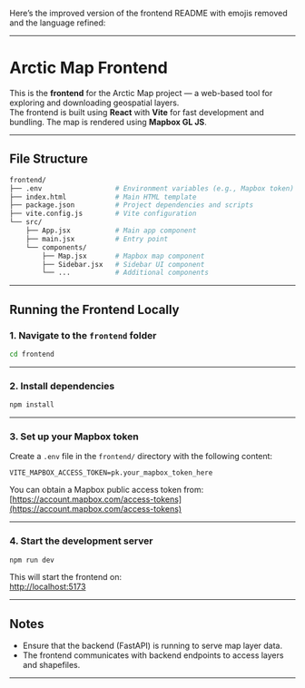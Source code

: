 Here’s the improved version of the frontend README with emojis removed and the language refined:

---

# Arctic Map Frontend

This is the **frontend** for the Arctic Map project — a web-based tool for exploring and downloading geospatial layers.  
The frontend is built using **React** with **Vite** for fast development and bundling. The map is rendered using **Mapbox GL JS**.

---

## File Structure

```bash
frontend/
├── .env                  # Environment variables (e.g., Mapbox token)
├── index.html            # Main HTML template
├── package.json          # Project dependencies and scripts
├── vite.config.js        # Vite configuration
└── src/
    ├── App.jsx           # Main app component
    ├── main.jsx          # Entry point
    └── components/
        ├── Map.jsx       # Mapbox map component
        ├── Sidebar.jsx   # Sidebar UI component
        └── ...           # Additional components
```

---

## Running the Frontend Locally

### 1. Navigate to the `frontend` folder

```bash
cd frontend
```

---

### 2. Install dependencies

```bash
npm install
```

---

### 3. Set up your Mapbox token

Create a `.env` file in the `frontend/` directory with the following content:

```env
VITE_MAPBOX_ACCESS_TOKEN=pk.your_mapbox_token_here
```

You can obtain a Mapbox public access token from:  
[https://account.mapbox.com/access-tokens](https://account.mapbox.com/access-tokens)

---

### 4. Start the development server

```bash
npm run dev
```

This will start the frontend on:  
[http://localhost:5173](http://localhost:5173)

---

## Notes

- Ensure that the backend (FastAPI) is running to serve map layer data.
- The frontend communicates with backend endpoints to access layers and shapefiles.

---